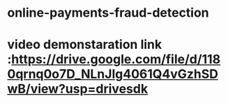 # online-payments-fraud-detection
# video demonstaration link :https://drive.google.com/file/d/1180qrnq0o7D_NLnJlg4061Q4vGzhSDwB/view?usp=drivesdk
